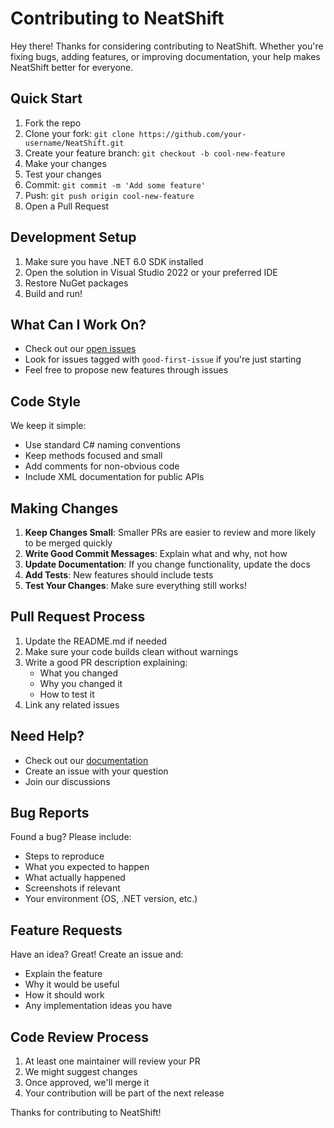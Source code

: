 # Contributing to NeatShift

Hey there! Thanks for considering contributing to NeatShift. Whether you're fixing bugs, adding features, or improving documentation, your help makes NeatShift better for everyone.

## Quick Start

1. Fork the repo
2. Clone your fork: `git clone https://github.com/your-username/NeatShift.git`
3. Create your feature branch: `git checkout -b cool-new-feature`
4. Make your changes
5. Test your changes
6. Commit: `git commit -m 'Add some feature'`
7. Push: `git push origin cool-new-feature`
8. Open a Pull Request

## Development Setup

1. Make sure you have .NET 6.0 SDK installed
2. Open the solution in Visual Studio 2022 or your preferred IDE
3. Restore NuGet packages
4. Build and run!

## What Can I Work On?

- Check out our [open issues](https://github.com/BytexGrid/NeatShift/issues)
- Look for issues tagged with `good-first-issue` if you're just starting
- Feel free to propose new features through issues

## Code Style

We keep it simple:
- Use standard C# naming conventions
- Keep methods focused and small
- Add comments for non-obvious code
- Include XML documentation for public APIs

## Making Changes

1. **Keep Changes Small**: Smaller PRs are easier to review and more likely to be merged quickly
2. **Write Good Commit Messages**: Explain what and why, not how
3. **Update Documentation**: If you change functionality, update the docs
4. **Add Tests**: New features should include tests
5. **Test Your Changes**: Make sure everything still works!

## Pull Request Process

1. Update the README.md if needed
2. Make sure your code builds clean without warnings
3. Write a good PR description explaining:
   - What you changed
   - Why you changed it
   - How to test it
4. Link any related issues

## Need Help?

- Check out our [documentation](https://github.com/BytexGrid/NeatShift/wiki)
- Create an issue with your question
- Join our discussions

## Bug Reports

Found a bug? Please include:
- Steps to reproduce
- What you expected to happen
- What actually happened
- Screenshots if relevant
- Your environment (OS, .NET version, etc.)

## Feature Requests

Have an idea? Great! Create an issue and:
- Explain the feature
- Why it would be useful
- How it should work
- Any implementation ideas you have

## Code Review Process

1. At least one maintainer will review your PR
2. We might suggest changes
3. Once approved, we'll merge it
4. Your contribution will be part of the next release

Thanks for contributing to NeatShift! 
